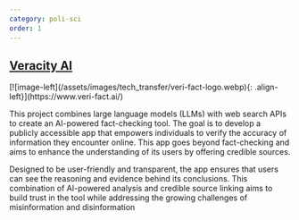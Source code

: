 ```yaml
---
category: poli-sci
order: 1
---
```


## [Veracity AI](https://www.veri-fact.ai/)

<div class="clearfix" markdown="1">
[![image-left](/assets/images/tech_transfer/veri-fact-logo.webp){: .align-left}](https://www.veri-fact.ai/)

This project combines large language models (LLMs) with web search APIs to create an AI-powered fact-checking tool. The goal is to develop a publicly accessible app that empowers individuals to verify the accuracy of information they encounter online. This app goes beyond fact-checking and aims to enhance the understanding of its users by offering credible sources.

Designed to be user-friendly and transparent, the app ensures that users can see the reasoning and evidence behind its conclusions. This combination of AI-powered analysis and credible source linking aims to build trust in the tool while addressing the growing challenges of misinformation and disinformation
</div>
